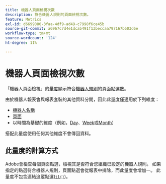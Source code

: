 ```yaml
---
title: 機器人頁面檢視次數
description: 符合機器人規則的頁面檢視次數。
feature: Metrics
exl-id: d6699880-3faa-4df9-ad49-c7998f6ce45b
source-git-commit: a6967c7d4e1dca5491f13beccaa797167b503d6e
workflow-type: tm+mt
source-wordcount: '124'
ht-degree: 11%

---
```


# 機器人頁面檢視次數

「機器人頁面檢視」的[量度](overview.md)顯示符合[機器人規則](/help/admin/tools/manage-rs/edit-settings/general/bot-removal/bot-rules.md)的頁面點選數。

由於機器人報表會與報表套裝的其他資料分開，因此此量度僅適用於下列維度：

* [機器人名稱](../dimensions/bot-name.md)
* [頁面](../dimensions/page.md)
* 以時間為基礎的維度（例如，[Day](../dimensions/day.md)、[Week](../dimensions/week.md)或[Month](../dimensions/month.md)）

搭配此量度使用任何其他維度不會傳回資料。

## 此量度的計算方式

Adobe會檢查每個頁面點選，檢視其是否符合您組織已設定的機器人規則。 如果指定的點選符合機器人規則，頁面點選會從報表中排除，而此量度會增加一。 此量度不包含連結追蹤點選([`tl()`](/help/implement/vars/functions/tl-method.md))。
